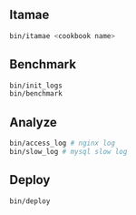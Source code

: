 ## Itamae

```bash
bin/itamae <cookbook name>
```

## Benchmark

```bash
bin/init_logs
bin/benchmark
```

## Analyze

```bash
bin/access_log # nginx log
bin/slow_log # mysql slow log
```

## Deploy

```bash
bin/deploy
```
